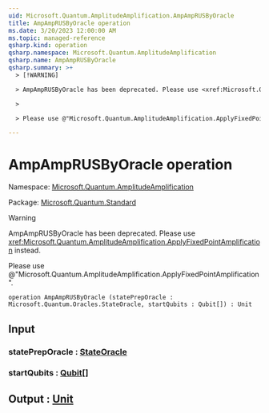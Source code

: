 ```yaml
---
uid: Microsoft.Quantum.AmplitudeAmplification.AmpAmpRUSByOracle
title: AmpAmpRUSByOracle operation
ms.date: 3/20/2023 12:00:00 AM
ms.topic: managed-reference
qsharp.kind: operation
qsharp.namespace: Microsoft.Quantum.AmplitudeAmplification
qsharp.name: AmpAmpRUSByOracle
qsharp.summary: >+
  > [!WARNING]

  > AmpAmpRUSByOracle has been deprecated. Please use <xref:Microsoft.Quantum.AmplitudeAmplification.ApplyFixedPointAmplification> instead.

  >

  > Please use @"Microsoft.Quantum.AmplitudeAmplification.ApplyFixedPointAmplification".

---
```


# AmpAmpRUSByOracle operation

Namespace: [Microsoft.Quantum.AmplitudeAmplification](xref:Microsoft.Quantum.AmplitudeAmplification)

Package: [Microsoft.Quantum.Standard](https://nuget.org/packages/Microsoft.Quantum.Standard)


> [!WARNING]
> AmpAmpRUSByOracle has been deprecated. Please use <xref:Microsoft.Quantum.AmplitudeAmplification.ApplyFixedPointAmplification> instead.
>
> Please use @"Microsoft.Quantum.AmplitudeAmplification.ApplyFixedPointAmplification".



```qsharp
operation AmpAmpRUSByOracle (statePrepOracle : Microsoft.Quantum.Oracles.StateOracle, startQubits : Qubit[]) : Unit
```


## Input

### statePrepOracle : [StateOracle](xref:Microsoft.Quantum.Oracles.StateOracle)




### startQubits : [Qubit](xref:microsoft.quantum.qsharp.valueliterals#qubit-literals)[]





## Output : [Unit](xref:microsoft.quantum.qsharp.valueliterals#unit-literal)

